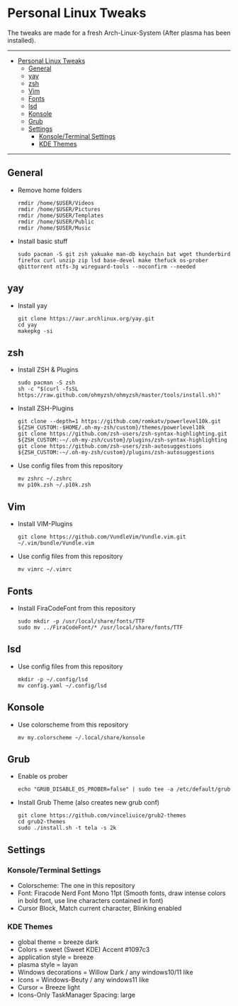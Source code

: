 # Personal Linux Tweaks

The tweaks are made for a fresh Arch-Linux-System (After plasma has been installed).

---
- [Personal Linux Tweaks](#personal-linux-tweaks)
  - [General](#general)
  - [yay](#yay)
  - [zsh](#zsh)
  - [Vim](#vim)
  - [Fonts](#fonts)
  - [lsd](#lsd)
  - [Konsole](#konsole)
  - [Grub](#grub)
  - [Settings](#settings)
    - [Konsole/Terminal Settings](#konsoleterminal-settings)
    - [KDE Themes](#kde-themes)
---

## General

- Remove home folders
    ```
    rmdir /home/$USER/Videos
    rmdir /home/$USER/Pictures
    rmdir /home/$USER/Templates
    rmdir /home/$USER/Public
    rmdir /home/$USER/Music
    ```
- Install basic stuff
    ```
    sudo pacman -S git zsh yakuake man-db keychain bat wget thunderbird firefox curl unzip zip lsd base-devel make thefuck os-prober qbittorrent ntfs-3g wireguard-tools --noconfirm --needed
    ```

## yay

- Install yay
    ```
    git clone https://aur.archlinux.org/yay.git
    cd yay
    makepkg -si
    ```

## zsh

- Install ZSH & Plugins
    ```
    sudo pacman -S zsh
    sh -c "$(curl -fsSL https://raw.github.com/ohmyzsh/ohmyzsh/master/tools/install.sh)"
    ``` 
- Install ZSH-Plugins
    ```
    git clone --depth=1 https://github.com/romkatv/powerlevel10k.git ${ZSH_CUSTOM:-$HOME/.oh-my-zsh/custom}/themes/powerlevel10k
    git clone https://github.com/zsh-users/zsh-syntax-highlighting.git ${ZSH_CUSTOM:-~/.oh-my-zsh/custom}/plugins/zsh-syntax-highlighting
    git clone https://github.com/zsh-users/zsh-autosuggestions ${ZSH_CUSTOM:-~/.oh-my-zsh/custom}/plugins/zsh-autosuggestions
    ```
- Use config files from this repository
    ```
    mv zshrc ~/.zshrc
    mv p10k.zsh ~/.p10k.zsh
    ```

## Vim

- Install VIM-Plugins
    ```
    git clone https://github.com/VundleVim/Vundle.vim.git ~/.vim/bundle/Vundle.vim
    ```
- Use config files from this repository
    ```
    mv vimrc ~/.vimrc
    ```

## Fonts

- Install FiraCodeFont from this repository
    ```
    sudo mkdir -p /usr/local/share/fonts/TTF
    sudo mv ../FiraCodeFont/* /usr/local/share/fonts/TTF
    ```
## lsd

- Use config files from this repository
    ```
    mkdir -p ~/.config/lsd
    mv config.yaml ~/.config/lsd
    ```

## Konsole

- Use colorscheme from this repository
    ```
    mv my.colorscheme ~/.local/share/konsole
    ```

## Grub

- Enable os prober
    ```
    echo "GRUB_DISABLE_OS_PROBER=false" | sudo tee -a /etc/default/grub
    ```
- Install Grub Theme (also creates new grub conf)
    ```
    git clone https://github.com/vinceliuice/grub2-themes
    cd grub2-themes
    sudo ./install.sh -t tela -s 2k
    ```

## Settings

### Konsole/Terminal Settings

- Colorscheme: The one in this repository
- Font: Firacode Nerd Font Mono 11pt (Smooth fonts, draw intense colors in bold font, use line characters contained in font)
- Cursor Block, Match current character, Blinking enabled

### KDE Themes

- global theme = breeze dark
- Colors = sweet (Sweet KDE) Accent #1097c3
- application style = breeze
- plasma style = layan
- Windows decorations = Willow Dark / any windows10/11 like
- Icons = Windows-Beuty / any windows11 like
- Cursor = Breeze light
- Icons-Only TaskManager Spacing: large
